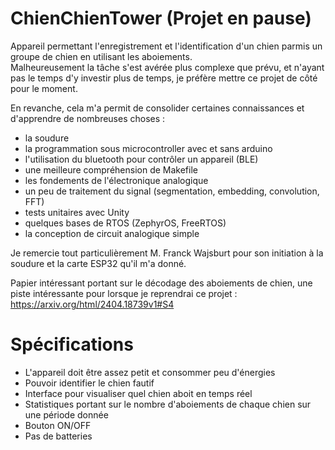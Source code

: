 # ChienChienTower (Projet en pause)
Appareil permettant l'enregistrement et l'identification d'un chien parmis un groupe de chien en utilisant les aboiements.  
Malheureusement la tâche s'est avérée plus complexe que prévu, et n'ayant pas le temps d'y investir plus de temps, je préfère mettre ce projet de côté pour le moment.  

En revanche, cela m'a permit de consolider certaines connaissances et d'apprendre de nombreuses choses :
- la soudure
- la programmation sous microcontroller avec et sans arduino
- l'utilisation du bluetooth pour contrôler un appareil (BLE)
- une meilleure compréhension de Makefile
- les fondements de l'électronique analogique
- un peu de traitement du signal (segmentation, embedding, convolution, FFT)
- tests unitaires avec Unity
- quelques bases de RTOS (ZephyrOS, FreeRTOS)
- la conception de circuit analogique simple

Je remercie tout particulièrement M. Franck Wajsburt pour son initiation à la soudure et la carte ESP32 qu'il m'a donné.

Papier intéressant portant sur le décodage des aboiements de chien, une piste intéressante pour lorsque je reprendrai ce projet :
https://arxiv.org/html/2404.18739v1#S4

# Spécifications
- L'appareil doit être assez petit et consommer peu d'énergies
- Pouvoir identifier le chien fautif
- Interface pour visualiser quel chien aboit en temps réel
- Statistiques portant sur le nombre d'aboiements de chaque chien sur une période donnée
- Bouton ON/OFF
- Pas de batteries



